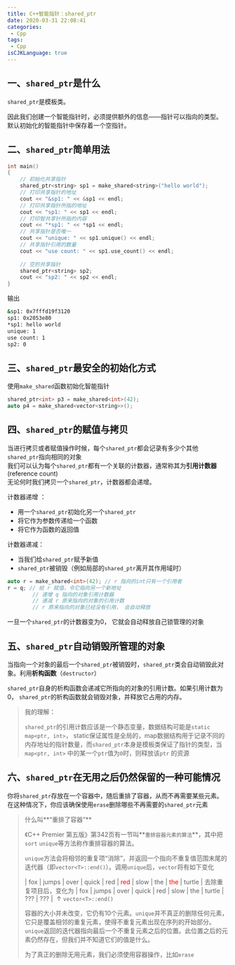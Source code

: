 ```yaml
---
title: C++智能指针：shared_ptr
date: 2020-03-31 22:08:41
categories:
 - Cpp
tags:
 - Cpp
isCJKLanguage: true
---
```


##  一、`shared_ptr`是什么
`shared_ptr`是模板类。

因此我们创建一个智能指针时，必须提供额外的信息——指针可以指向的类型。
默认初始化的智能指针中保存着一个空指针。



## 二、`shared_ptr`简单用法

```C++
int main()
{
    // 初始化共享指针
    shared_ptr<string> sp1 = make_shared<string>("hello world");
    // 打印共享指针的地址
    cout << "&sp1: " << &sp1 << endl;
    // 打印共享指针所指的地址
    cout << "sp1: " << sp1 << endl;
    // 打印智共享针所指的内容
    cout << "*sp1: " << *sp1 << endl;
    // 共享指针是否唯一
    cout << "unique: " << sp1.unique() << endl;
    // 共享指针引用的数量
    cout << "use count: " << sp1.use_count() << endl;
	
    // 空的共享指针
    shared_ptr<string> sp2;
    cout << "sp2: " << sp2 << endl;
}
```
输出
```bash
&sp1: 0x7fffd19f3120
sp1: 0x2053e80
*sp1: hello world
unique: 1
use count: 1
sp2: 0
```



## 三、`shared_ptr`最安全的初始化方式
使用`make_shared`函数初始化智能指针
```C++
shared_ptr<int> p3 = make_shared<int>(42);
auto p4 = make_shared<vector<string>>();
```



## 四、`shared_ptr`的赋值与拷贝

当进行拷贝或者赋值操作时候，每个`shared_ptr`都会记录有多少个其他`shared_ptr`指向相同的对象  
我们可以认为每个`shared_ptr`都有一个关联的计数器，通常称其为**引用计数器**(reference count)  
无论何时我们拷贝一个`shared_ptr`，计数器都会递增。

计数器递增  ：

 - 用一个`shared_ptr`初始化另一个`shared_ptr`
 - 将它作为参数传递给一个函数
 - 将它作为函数的返回值  

计数器递减：
 - 当我们给`shared_ptr`赋予新值
 - `shared_ptr`被销毁（例如局部的`shared_ptr`离开其作用域时）
```C++
auto r = make_shared<int>(42); // r 指向的int只有一个引用者
r = q; // 给 r 赋值，令它指向另一个新地址
        // 递增 q 指向的对象引用计数器
        // 递减 r 原来指向的对象的引用计数
        // r 原来指向的对象已经没有引用， 会自动释放
```
一旦一个`shared_ptr`的计数器变为0， 它就会自动释放自己锁管理的对象



## 五、`shared_ptr`自动销毁所管理的对象

当指向一个对象的最后一个`shared_ptr`被销毁时，`shared_ptr`类会自动销毁此对象。利用**析构函数**（`destructor`）

`shared_ptr`自身的析构函数会递减它所指向的对象的引用计数。如果引用计数为0， `shared_ptr`的析构函数就会销毁对象，并释放它占用的内存。

> 我的理解：
>
> `shared_ptr`的引用计数应该是一个静态变量，数据结构可能是`static map<ptr, int>`， static保证属性是全局的，map数据结构用于记录不同的内存地址的指针数量，而`shared_ptr`本身是模板类保证了指针的类型，当`map<ptr, int>` 中的某一个`ptr`值为`0`时，则释放该`ptr` 的资源



## 六、`shared_ptr`在无用之后仍然保留的一种可能情况

你将`shared_ptr`存放在一个容器中，随后重排了容器，从而不再需要某些元素。在这种情况下，你应该确保使用`erase`删除哪些不再需要的`shared_ptr`元素

> 什么叫**“重排了容器”**
>
> 《C++ Premier 第五版》第342页有一节叫**`重排容器元素的算法`**，其中把`sort` `unique`等方法称作重排容器的算法。
>
> `unique`方法会将相邻的重复项“消除”，并返回一个指向不重复值范围末尾的迭代器（即`vector<T>::end()`）。调用`unique`后，`vector`将有如下变化
>
> | fox  | jumps | over | quick | red  | <font color=red>red</font> | slow | the  | <font color=red>the</font> | turtle |
> 去除重复项目后，变化为
> | fox  | jumps | over | quick | red  | slow | the  | turtle | ???  | ???  |
> ​                                                                                                      ↑ `vector<T>::end()`
>
> 容器的大小并未改变，它仍有10个元素。`unique`并不真正的删除任何元素，它只是覆盖相邻的重复元素，使得不重复元素出现在序列的开始部分。`unique`返回的迭代器指向最后一个不重复元素之后的位置。此位置之后的元素仍然存在，但我们并不知道它们的值是什么。
>
> 为了真正的删除无用元素，我们必须使用容器操作，比如`erase`
